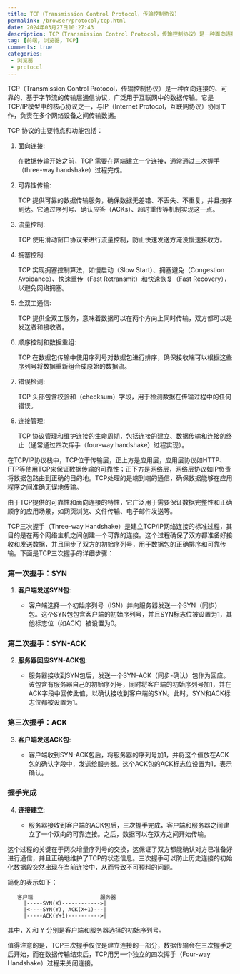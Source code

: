 ```yaml
---
title: TCP（Transmission Control Protocol，传输控制协议）
permalink: /browser/protocol/tcp.html
date: 2024年03月27日10:27:43
description: TCP（Transmission Control Protocol，传输控制协议）是一种面向连接的、可靠的、基于字节流的传输层通信协议，广泛用于互联网中的数据传输。它是TCP/IP模型中的核心协议之一，与IP（Internet Protocol，互联网协议）协同工作，负责在多个网络设备之间传输数据。
tag: [前端, 浏览器, TCP]
comments: true
categories: 
 - 浏览器
 - protocol
---
```


TCP（Transmission Control Protocol，传输控制协议）是一种面向连接的、可靠的、基于字节流的传输层通信协议，广泛用于互联网中的数据传输。它是TCP/IP模型中的核心协议之一，与IP（Internet Protocol，互联网协议）协同工作，负责在多个网络设备之间传输数据。

TCP 协议的主要特点和功能包括：

1. 面向连接:

    在数据传输开始之前，TCP 需要在两端建立一个连接，通常通过三次握手（three-way handshake）过程完成。

2. 可靠性传输:

    TCP 提供可靠的数据传输服务，确保数据无差错、不丢失、不重复，并且按序到达。它通过序列号、确认应答（ACKs）、超时重传等机制实现这一点。

3. 流量控制:

    TCP 使用滑动窗口协议来进行流量控制，防止快速发送方淹没慢速接收方。

4. 拥塞控制:

    TCP 实现拥塞控制算法，如慢启动（Slow Start）、拥塞避免（Congestion Avoidance）、快速重传（Fast Retransmit）和快速恢复（Fast Recovery），以避免网络拥塞。

5. 全双工通信:

    TCP 提供全双工服务，意味着数据可以在两个方向上同时传输，双方都可以是发送者和接收者。

6. 顺序控制和数据重组:

    TCP 在数据包传输中使用序列号对数据包进行排序，确保接收端可以根据这些序列号将数据重新组合成原始的数据流。

7. 错误检测:

    TCP 头部包含校验和（checksum）字段，用于检测数据在传输过程中的任何错误。

8. 连接管理:

    TCP 协议管理和维护连接的生命周期，包括连接的建立、数据传输和连接的终止（通常通过四次挥手（four-way handshake）过程实现）。

在TCP/IP协议栈中，TCP位于传输层，正上方是应用层，应用层协议如HTTP、FTP等使用TCP来保证数据传输的可靠性；正下方是网络层，网络层协议如IP负责将数据包路由到正确的目的地。TCP处理的是端到端的通信，确保数据能够在应用程序之间准确无误地传输。

由于TCP提供的可靠性和面向连接的特性，它广泛用于需要保证数据完整性和正确顺序的应用场景，如网页浏览、文件传输、电子邮件发送等。


TCP三次握手（Three-way Handshake）是建立TCP/IP网络连接的标准过程，其目的是在两个网络主机之间创建一个可靠的连接。这个过程确保了双方都准备好接收和发送数据，并且同步了双方的初始序列号，用于数据包的正确排序和可靠传输。下面是TCP三次握手的详细步骤：

### 第一次握手：SYN

1. **客户端发送SYN包**:

   - 客户端选择一个初始序列号（ISN）并向服务器发送一个SYN（同步）包。这个SYN包包含客户端的初始序列号，并且SYN标志位被设置为1，其他标志位（如ACK）被设置为0。

### 第二次握手：SYN-ACK

2. **服务器回应SYN-ACK包**:

   - 服务器接收到SYN包后，发送一个SYN-ACK（同步-确认）包作为回应。该包含有服务器自己的初始序列号，同时将客户端的初始序列号加1，并在ACK字段中回传此值，以确认接收到客户端的SYN。此时，SYN和ACK标志位都被设置为1。

### 第三次握手：ACK

3. **客户端发送ACK包**:

   - 客户端收到SYN-ACK包后，将服务器的序列号加1，并将这个值放在ACK包的确认字段中，发送给服务器。这个ACK包的ACK标志位设置为1，表示确认。

### 握手完成

4. **连接建立**:

   - 服务器接收到客户端的ACK包后，三次握手完成，客户端和服务器之间建立了一个双向的可靠连接。之后，数据可以在双方之间开始传输。

这个过程的关键在于两次增量序列号的交换，这保证了双方都能确认对方已准备好进行通信，并且正确地维护了TCP的状态信息。三次握手可以防止历史连接的初始化数据段突然出现在当前连接中，从而导致不可预料的问题。

简化的表示如下：

```shell
   客户端                     服务器
     |-----SYN(X)------------>|
     |<----SYN(Y), ACK(X+1)---|
     |-----ACK(Y+1)---------->|
```

其中，X 和 Y 分别是客户端和服务器选择的初始序列号。

值得注意的是，TCP三次握手仅仅是建立连接的一部分，数据传输会在三次握手之后开始，而在数据传输结束后，TCP用另一个独立的四次挥手（Four-way Handshake）过程来关闭连接。

